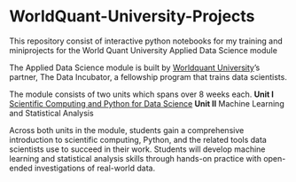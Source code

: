 # WorldQuant-University-Projects


This repository consist of interactive python notebooks for my training and miniprojects for the World Quant University Applied Data Science module

The Applied Data Science module is built by [Worldquant University](https://wqu.org/)’s partner, The Data Incubator, a fellowship program that trains data scientists.

The module consists of two units which spans over 8 weeks each. 
**Unit I** [Scientific Computing and Python for Data Science](https://github.com/yemisiajao/WorldQuant-University-Projects/tree/main/WQU-DS-Unit1)
**Unit II** Machine Learning and Statistical Analysis

Across both units in the module, students gain a comprehensive introduction to scientific computing, Python, and the related tools data scientists use to succeed in their work. Students will develop machine learning and statistical analysis skills through hands-on practice with open-ended investigations of real-world data.
